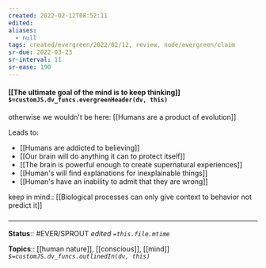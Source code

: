 ```yaml
---
created: 2022-02-12T08:52:11 
edited: 
aliases:
  - null
tags: created/evergreen/2022/02/12, review, node/evergreen/claim
sr-due: 2022-03-23
sr-interval: 11
sr-ease: 190
---
```


#### [[The ultimate goal of the mind is to keep thinking]] `$=customJS.dv_funcs.evergreenHeader(dv, this)`

otherwise we wouldn't be here: [[Humans are a product of evolution]]

Leads to:
- [[Humans are addicted to believing]]
- [[Our brain will do anything it can to protect itself]]
- [[The brain is powerful enough to create supernatural experiences]]
- [[Human's will find explanations for inexplainable things]]
- [[Human's have an inability to admit that they are wrong]]

keep in mind:: [[Biological processes can only give context to behavior not predict it]]
### <hr class="footnote"/>

**Status**:: #EVER/SPROUT
*edited `=this.file.mtime`*

**Topics**:: [[human nature]], [[conscious]], [[mind]]
*`$=customJS.dv_funcs.outlinedIn(dv, this)`*
